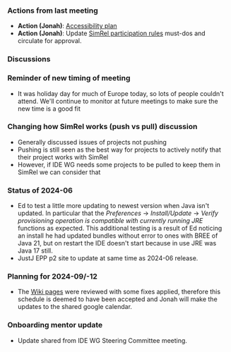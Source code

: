 ### Actions from last meeting

- **Action (Jonah)**: [Accessibility plan](2023-05-03.md#accessibility)
- **Action (Jonah)**: Update [SimRel participation rules](../SimRel/Simultaneous_Release_Requirements.md) must-dos and circulate for approval.

### Discussions

### Reminder of new timing of meeting

- It was holiday day for much of Europe today, so lots of people couldn't attend. We'll continue to monitor at future meetings to make sure the new time is a good fit

### Changing how SimRel works (push vs pull) discussion

- Generally discussed issues of projects not pushing
- Pushing is still seen as the best way for projects to actively notify that their project works with SimRel
- However, if IDE WG needs some projects to be pulled to keep them in SimRel we can consider that

### Status of 2024-06

- Ed to test a little more updating to newest version when Java isn't updated. In particular that the *Preferences* -> *Install/Update* -> *Verify provisioning operation is compatible with currently running JRE* functions as expected. This additional testing is a result of Ed noticing an install he had updated bundles without error to ones with BREE of Java 21, but on restart the IDE doesn't start because in use JRE was Java 17 still.
- JustJ EPP p2 site to update at same time as 2024-06 release.

### Planning for 2024-09/-12

- The [Wiki pages](https://github.com/eclipse-simrel/.github/blob/main/wiki/Simultaneous_Release.md) were reviewed with some fixes applied, therefore this schedule is deemed to have been accepted and Jonah will make the updates to the shared google calendar.

### Onboarding mentor update

- Update shared from IDE WG Steering Committee meeting.
